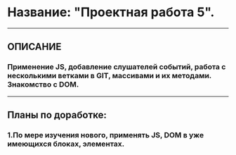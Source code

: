 # Название: "Проектная работа 5".

---

## ОПИСАНИЕ

### Применение JS, добавление слушателей событий, работа с несколькими ветками в GIT, массивами и их методами. Знакомство с DOM.

---

## Планы по доработке:

### 1.По мере изучения нового, применять JS, DOM в уже имеющихся блоках, элементах.
